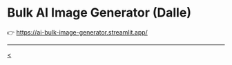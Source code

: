 # Bulk AI Image Generator (Dalle)

👉 https://ai-bulk-image-generator.streamlit.app/

---

<div>
<a href="https://www.youtube.com/watch?v=zfc7Exry20o"
<img src="https://img.youtube.com/vi/zfc7Exry20o/maxresdefault.jpg" width="500px"><</a></div>
